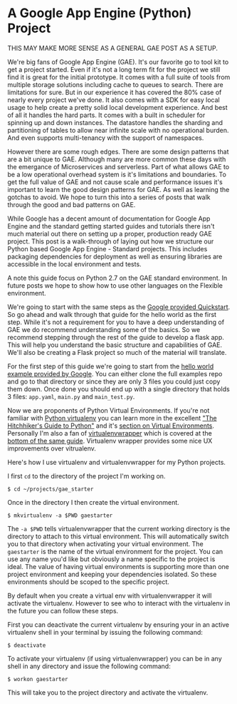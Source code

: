 A Google App Engine (Python) Project
====================================


THIS MAY MAKE MORE SENSE AS A GENERAL GAE POST AS A SETUP.

We're big fans of Google App Engine (GAE). It's our favorite go to tool kit to get a project started. Even if it's not a long term fit for the project we still find it is great for the initial prototype. It comes with a full suite of tools from multiple storage solutions including cache to queues to search. There are limitations for sure. But in our experience it has covered the 80% case of nearly every project we've done. It also comes with a SDK for easy local usage to help create a pretty solid local development experience. And best of all it handles the hard parts. It comes with a built in scheduler for spinning up and down instances. The datastore handles the sharding and partitioning of tables to allow near infinite scale with no operational burden. And even supports multi-tenancy with the support of namespaces.

However there are some rough edges. There are some design patterns that are a bit unique to GAE. Although many are more common these days with the emergance of Microservices and serverless. Part of what allows GAE to be a low operational overhead system is it's limitations and boundaries. To get the full value of GAE and not cause scale and performance issues it's important to learn the good design patterns for GAE. As well as learning the gotchas to avoid. We hope to turn this into a series of posts that walk through the good and bad patterns on GAE.




While Google has a decent amount of documentation for Google App Engine and the standard getting started guides and tutorials there isn't much material out there on setting up a proper, production ready GAE project. This post is a walk-through of laying out how we structure our Python based Google App Engine - Standard projects. This includes packaging dependencies for deployment as well as ensuring libraries are accessible in the local environment and tests. 

A note this guide focus on Python 2.7 on the GAE standard environment. In future posts we hope to show how to use other languages on the Flexible environment.

We're going to start with the same steps as the [Google provided Quickstart](https://cloud.google.com/appengine/docs/standard/python/quickstart). So go ahead and walk through that guide for the hello world as the first step. While it's not a requirement for you to have a deep understanding of GAE we do recommend understanding some of the basics. So we recommend stepping through the rest of the guide to develop a flask app. This will help you understand the basic structure and capabilities of GAE. We'll also be creating a Flask project so much of the material will translate.

For the first step of this guide we're going to start from the [hello world example provided by Google](https://github.com/GoogleCloudPlatform/python-docs-samples/tree/master/appengine/standard/hello_world). You can either clone the full examples repo and go to that directory or since they are only 3 files you could just copy them down. Once done you should end up with a single directory that holds 3 files: `app.yaml`, `main.py` and `main_test.py`.

Now we are proponents of Python Virtual Environments. If you're not familiar with [Python virtualenv](http://pypi.python.org/pypi/virtualenv) you can learn more in the excellent ["The Hitchhiker's Guide to Python"](http://python-guide-pt-br.readthedocs.io/en/latest/) and it's [section on Virtual Environments](http://python-guide-pt-br.readthedocs.io/en/latest/dev/virtualenvs/). Personally I'm also a fan of [virtualenvwrapper](https://virtualenvwrapper.readthedocs.io/en/latest/index.html) which is covered at the [bottom of the same guide](http://python-guide-pt-br.readthedocs.io/en/latest/dev/virtualenvs/#virtualenvwrapper). Virtualenv wrapper provides some nice UX improvements over vitrualenv.

Here's how I use virtualenv and virtualenvwrapper for my Python projects.

I first `cd` to the directory of the project I'm working on.

```
$ cd ~/projects/gae_starter
```

Once in the directory I then create the virtual environment.

```
$ mkvirtualenv -a $PWD gaestarter
```

The `-a $PWD` tells virtualenvwrapper that the current working directory is the directory to attach to this virtual environment. This will automatically switch you to that directory when activating your virtual environment. The `gaestarter` is the name of the virtual environment for the project. You can use any name you'd like but obviously a name specific to the project is ideal. The value of having virtual environments is supporting more than one project environment and keeping your dependencies isolated. So these environments should be scoped to the specific project.

By default when you create a virtual env with virtualenvwrapper it will activate the virtualenv. However to see who to interact with the virtualenv in the future you can follow these steps.

First you can deactivate the current virtualenv by ensuring your in an active virtualenv shell in your terminal by issuing the following command:

```
$ deactivate
```

To activate your virtualenv (if using virtualenvwrapper) you can be in any shell in any directory and issue the following command:

```
$ workon gaestarter
```

This will take you to the project directory and activate the virtualenv.
